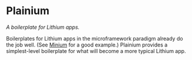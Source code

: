 Plainium
========

_A boilerplate for Lithium apps._

Boilerplates for Lithium apps in the microframework paradigm already do the job well. (See [Minium](https://github.com/jamalsa/minium) for a good example.)
Plainium provides a simplest-level boilerplate for what will become a more typical Lithium app.